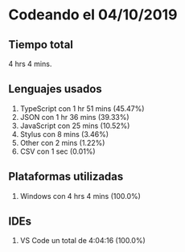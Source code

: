# Codeando el 04/10/2019

## Tiempo total
4 hrs 4 mins.

## Lenguajes usados
1. TypeScript con 1 hr 51 mins (45.47%)
1. JSON con 1 hr 36 mins (39.33%)
1. JavaScript con 25 mins (10.52%)
1. Stylus con 8 mins (3.46%)
1. Other con 2 mins (1.22%)
1. CSV con 1 sec (0.01%)

## Plataformas utilizadas
1. Windows con 4 hrs 4 mins (100.0%)

## IDEs
1. VS Code un total de 4:04:16 (100.0%)
